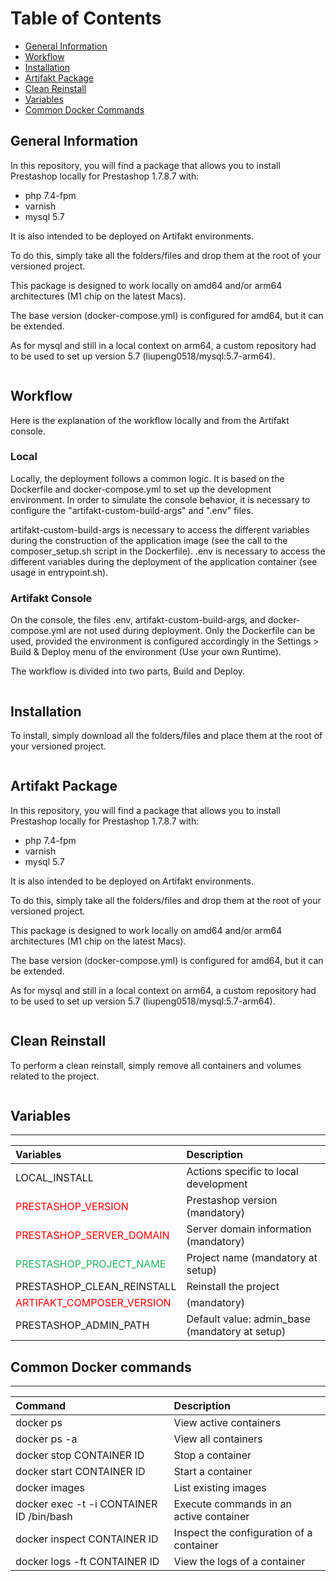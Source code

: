 # Table of Contents

- [General Information](#general-information)
- [Workflow](#workflow)
- [Installation](#installation)
- [Artifakt Package](#artifakt-package)
- [Clean Reinstall](#clean-reinstall)
- [Variables](#variables)
- [Common Docker Commands](#common-docker-commands)

## General Information

In this repository, you will find a package that allows you to install Prestashop locally for Prestashop 1.7.8.7 with:

- php 7.4-fpm
- varnish
- mysql 5.7

It is also intended to be deployed on Artifakt environments.

To do this, simply take all the folders/files and drop them at the root of your versioned project.

This package is designed to work locally on amd64 and/or arm64 architectures (M1 chip on the latest Macs).

The base version (docker-compose.yml) is configured for amd64, but it can be extended.

As for mysql and still in a local context on arm64, a custom repository had to be used to set up version 5.7 (liupeng0518/mysql:5.7-arm64).

```

```

## Workflow

Here is the explanation of the workflow locally and from the Artifakt console.

### Local

Locally, the deployment follows a common logic. It is based on the Dockerfile and docker-compose.yml to set up the development environment. In order to simulate the console behavior, it is necessary to configure the "artifakt-custom-build-args" and ".env" files.

artifakt-custom-build-args is necessary to access the different variables during the construction of the application image (see the call to the composer_setup.sh script in the Dockerfile). .env is necessary to access the different variables during the deployment of the application container (see usage in entrypoint.sh).

### Artifakt Console

On the console, the files .env, artifakt-custom-build-args, and docker-compose.yml are not used during deployment. Only the Dockerfile can be used, provided the environment is configured accordingly in the Settings &gt; Build &amp; Deploy menu of the environment (Use your own Runtime).

The workflow is divided into two parts, Build and Deploy.

```

```

## Installation

To install, simply download all the folders/files and place them at the root of your versioned project.

```

```

## Artifakt Package

In this repository, you will find a package that allows you to install Prestashop locally for Prestashop 1.7.8.7 with:

- php 7.4-fpm
- varnish
- mysql 5.7

It is also intended to be deployed on Artifakt environments.

To do this, simply take all the folders/files and drop them at the root of your versioned project.

This package is designed to work locally on amd64 and/or arm64 architectures (M1 chip on the latest Macs).

The base version (docker-compose.yml) is configured for amd64, but it can be extended.

As for mysql and still in a local context on arm64, a custom repository had to be used to set up version 5.7 (liupeng0518/mysql:5.7-arm64).

```

```

## Clean Reinstall

To perform a clean reinstall, simply remove all containers and volumes related to the project.

```

```

## Variables

---

| Variables                                                     | Description                                    |
| :------------------------------------------------------------ | :--------------------------------------------- |
| LOCAL_INSTALL                                                 | Actions specific to local development          |
| <span style="color: #FF0000">PRESTASHOP_VERSION</span>        | Prestashop version (mandatory)                 |
| <span style="color: #FF0000">PRESTASHOP_SERVER_DOMAIN</span>  | Server domain information (mandatory)          |
| <span style="color: #26B260">PRESTASHOP_PROJECT_NAME</span>   | Project name (mandatory at setup)              |
| PRESTASHOP_CLEAN_REINSTALL                                    | Reinstall the project                          |
| <span style="color: #FF0000">ARTIFAKT_COMPOSER_VERSION</span> | (mandatory)                                    |
| PRESTASHOP_ADMIN_PATH                                         | Default value: admin_base (mandatory at setup) |

## Common Docker commands

---

| Command                                  | Description                              |
| :--------------------------------------- | :--------------------------------------- |
| docker ps                                | View active containers                   |
| docker ps -a                             | View all containers                      |
| docker stop CONTAINER ID                 | Stop a container                         |
| docker start CONTAINER ID                | Start a container                        |
| docker images                            | List existing images                     |
| docker exec -t -i CONTAINER ID /bin/bash | Execute commands in an active container  |
| docker inspect CONTAINER ID              | Inspect the configuration of a container |
| docker logs -ft CONTAINER ID             | View the logs of a container             |
